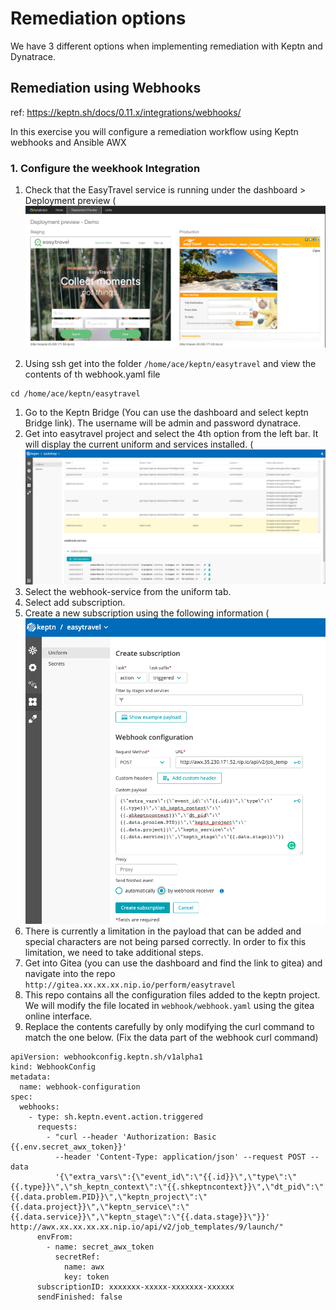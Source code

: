 # Remediation options 

We have 3 different options when implementing remediation with Keptn and Dynatrace.

## Remediation using Webhooks

ref: https://keptn.sh/docs/0.11.x/integrations/webhooks/

In this exercise you will configure a remediation workflow using Keptn webhooks and Ansible AWX

### 1. Configure the weekhook Integration
1. Check that the EasyTravel service is running under the dashboard > Deployment preview (![webhook](./deploy-easytravel.png)

1. Using ssh get into the folder `/home/ace/keptn/easytravel` and view the contents of th webhook.yaml file 
```(bash)
cd /home/ace/keptn/easytravel
```

1. Go to the Keptn Bridge (You can use the dashboard and select keptn Bridge link). The username will be admin and password dynatrace.
2. Get into easytravel project and select the 4th option from the left bar. It will display the current uniform and services installed. (![webhook](./add-webhook.png)
3.  Select the webhook-service from the uniform tab.
4. Select add subscription.
5. Create a new subscription using the following information (![webhook2](./webhook-config.png)
6. There is currently a limitation in the payload that can be added and special characters are not being parsed correctly. In order to fix this limitation, we need to take additional steps.
7. Get into Gitea (you can use the dashboard and find the link to gitea) and navigate into the repo `http://gitea.xx.xx.xx.nip.io/perform/easytravel`
8. This repo contains all the configuration files added to the keptn project. We will modify the file located in 
`webhook/webhook.yaml` using the gitea online interface.
8. Replace the contents carefully by only modifying the curl command to match the one below. (Fix the data part of the webhook curl command)
```(yaml)
apiVersion: webhookconfig.keptn.sh/v1alpha1
kind: WebhookConfig
metadata:
  name: webhook-configuration
spec:
  webhooks:
    - type: sh.keptn.event.action.triggered
      requests:
        - "curl --header 'Authorization: Basic {{.env.secret_awx_token}}'
          --header 'Content-Type: application/json' --request POST --data
          '{\"extra_vars\":{\"event_id\":\"{{.id}}\",\"type\":\"{{.type}}\",\"sh_keptn_context\":\"{{.shkeptncontext}}\",\"dt_pid\":\"{{.data.problem.PID}}\",\"keptn_project\":\"{{.data.project}}\",\"keptn_service\":\"{{.data.service}}\",\"keptn_stage\":\"{{.data.stage}}\"}}' http://awx.xx.xx.xx.xx.nip.io/api/v2/job_templates/9/launch/"
      envFrom:
        - name: secret_awx_token
          secretRef:
            name: awx
            key: token
      subscriptionID: xxxxxxx-xxxxx-xxxxxxx-xxxxxx
      sendFinished: false  
```



